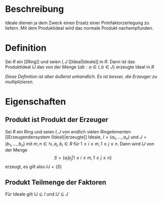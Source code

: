 # Beschreibung
Ideale dienen ja dem Zweck einen Ersatz einer Primfaktorzerlegung zu liefern. Mit dem Produktideal wird das normale Produkt nachempfunden.

# Definition
Sei $R$ ein [[Ring]] und seien $I, J$ [[Ideal|Ideale]] in $R$. Dann ist das Produktideal $IJ$ das von der Menge $\{ab : a \in I, b\in J\}$ erzeugte Ideal in $R$

*Diese Definition ist aber äußerst unhandlich. Es ist besser, die Erzeuger zu multiplizieren.*

# Eigenschaften
## Produkt ist Produkt der Erzeuger
Sei $R$ ein Ring und seien $I, J$ von endlich vielen Ringelementen [[Erzeugendensystem (Ideal)|erzeugte]] Ideale, $I = (a_1, ..., a_n)$ und $J = (b_1, ..., b_n)$ mit $m, n\in \mathbb{N}, a_i, b_i \in R$ für $1 \leq i \leq m, 1\leq j\leq n$.
Dann wird $IJ$ von der Menge
$$S = \{a_ib_j | 1 \leq i \leq m, 1 \leq j \leq n\}$$
erzeugt, es gilt also $IJ = (S)$



## Produkt Teilmenge der Faktoren
Für Ideale gilt  $IJ \subseteq I$ und $IJ \subseteq J$

